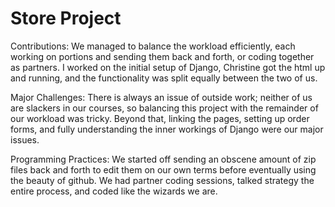 # Store Project

Contributions:
We managed to balance the workload efficiently, each working on portions and sending them back and forth, or coding together as partners. I worked on the initial setup of Django, Christine got the html up and running, and the functionality was split equally between the two of us.

Major Challenges:
There is always an issue of outside work; neither of us are slackers in our courses, so balancing this project with the remainder of our workload was tricky. Beyond that, linking the pages, setting up order forms, and fully understanding the inner workings of Django were our major issues.

Programming Practices:
We started off sending an obscene amount of zip files back and forth to edit them on our own terms before eventually using the beauty of github. We had partner coding sessions, talked strategy the entire process, and coded like the wizards we are.
